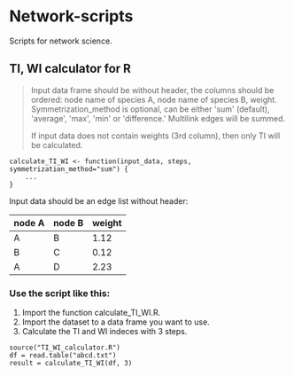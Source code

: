 # Network-scripts
Scripts for network science.

## TI, WI calculator for R
> Input data frame should be without header, the columns should be ordered: node name of species A, node name of species B, weight. Symmetrization_method is optional, can be either 'sum' (default), 'average', 'max', 'min' or 'difference.' Multilink edges will be summed.
>
> If input data does not contain weights (3rd column), then only TI will be calculated.

    calculate_TI_WI <- function(input_data, steps, symmetrization_method="sum") {
        ...
    }

Input data should be an edge list without header:

| node A | node B | weight |
| ------ | ------ | ------ |
| A      | B      | 1.12   |
| B      | C      | 0.12   |
| A      | D      | 2.23   |

### Use the script like this:
1. Import the function calculate_TI_WI.R.
2. Import the dataset to a data frame you want to use.
3. Calculate the TI and WI indeces with 3 steps.
```
source("TI_WI_calculator.R")
df = read.table("abcd.txt")
result = calculate_TI_WI(df, 3)
```
